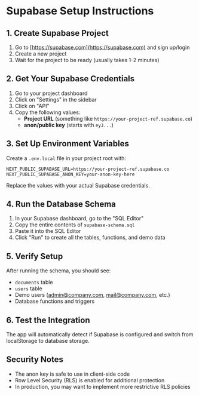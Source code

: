 # Supabase Setup Instructions

## 1. Create Supabase Project

1. Go to [https://supabase.com](https://supabase.com) and sign up/login
2. Create a new project
3. Wait for the project to be ready (usually takes 1-2 minutes)

## 2. Get Your Supabase Credentials

1. Go to your project dashboard
2. Click on "Settings" in the sidebar
3. Click on "API" 
4. Copy the following values:
   - **Project URL** (something like `https://your-project-ref.supabase.co`)
   - **anon/public key** (starts with `eyJ...`)

## 3. Set Up Environment Variables

Create a `.env.local` file in your project root with:

```env
NEXT_PUBLIC_SUPABASE_URL=https://your-project-ref.supabase.co
NEXT_PUBLIC_SUPABASE_ANON_KEY=your-anon-key-here
```

Replace the values with your actual Supabase credentials.

## 4. Run the Database Schema

1. In your Supabase dashboard, go to the "SQL Editor"
2. Copy the entire contents of `supabase-schema.sql`
3. Paste it into the SQL Editor
4. Click "Run" to create all the tables, functions, and demo data

## 5. Verify Setup

After running the schema, you should see:
- `documents` table
- `users` table  
- Demo users (admin@company.com, mail@company.com, etc.)
- Database functions and triggers

## 6. Test the Integration

The app will automatically detect if Supabase is configured and switch from localStorage to database storage.

## Security Notes

- The anon key is safe to use in client-side code
- Row Level Security (RLS) is enabled for additional protection
- In production, you may want to implement more restrictive RLS policies 